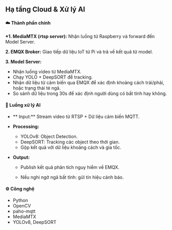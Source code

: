 ## Hạ tầng Cloud & Xử lý AI

#### ☁️ Thành phần chính

**\*1. MediaMTX (rtsp server):** Nhận luồng từ Raspberry và forward đến Model Server.

**2. EMQX Broker:** Giao tiếp dữ liệu IoT từ Pi và trả về kết quả từ model.

**3. Model Server:**

- Nhận luồng video từ MediaMTX.
- Chạy YOLO + DeepSORT để tracking.
- Nhận dữ liệu từ cảm biến qua EMQX để xác định khoảng cách trái/phải, hoặc trạng thái té ngã.
- So sánh dữ liệu trong 30s để xác định người dùng có bất tỉnh hay không.

#### 🧠 Luồng xử lý AI

- ** Input:** Stream video từ RTSP + Dữ liệu cảm biến MQTT.

- **Processing:**

  - YOLOv8: Object Detection.
  - DeepSORT: Tracking các object theo thời gian.
  - Gộp kết quả với dữ liệu khoảng cách và gia tốc.

- **Output:**

  - Publish kết quả phân tích nguy hiểm về EMQX.

  - Nếu nghi ngờ ngã bất tỉnh: gửi tín hiệu cảnh báo.

#### ⚙️ Công nghệ

- Python
- OpenCV
- paho-mqtt
- MediaMTX
- YOLOv8, DeepSORT
